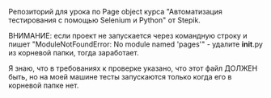 Репозиторий для урока по Page object курса "Автоматизация тестирования с помощью Selenium и Python" от Stepik.

ВНИМАНИЕ: если проект не запускается через командную строку и пишет
"ModuleNotFoundError: No module named 'pages'" - удалите __init__.py из корневой папки, тогда заработает. 

Я знаю, что в требованиях к проверке указано, что этот файл ДОЛЖЕН быть, но на моей машине тесты запускаются только когда его в корневой папке нет.
